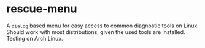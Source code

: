 # rescue-menu
A ``dialog`` based menu for easy access to common diagnostic tools on Linux.
Should work with most distributions, given the used tools are installed.
Testing on Arch Linux.
